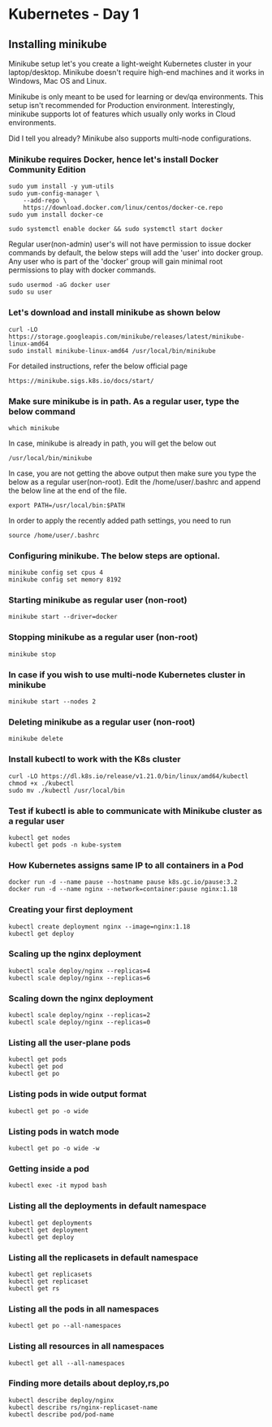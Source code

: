 # Kubernetes - Day 1

## Installing minikube
Minikube setup let's you create a light-weight Kubernetes cluster in your laptop/desktop.  Minikube doesn't require high-end machines and it works in Windows, Mac OS and Linux.

Minikube is only meant to be used for learning or dev/qa environments.  This setup isn't recommended for Production environment.
Interestingly, minikube supports lot of features which usually only works in Cloud environments.

Did I tell you already? Minikube also supports multi-node configurations.

### Minikube requires Docker, hence let's install Docker Community Edition
```
sudo yum install -y yum-utils
sudo yum-config-manager \
    --add-repo \
    https://download.docker.com/linux/centos/docker-ce.repo
sudo yum install docker-ce

sudo systemctl enable docker && sudo systemctl start docker
```

Regular user(non-admin) user's will not have permission to issue docker commands by default, the below
steps will add the 'user' into docker group.   Any user who is part of the 'docker' group will gain minimal root permissions to play with docker commands.
```
sudo usermod -aG docker user
sudo su user
```

### Let's download and install minikube as shown below
```
curl -LO https://storage.googleapis.com/minikube/releases/latest/minikube-linux-amd64
sudo install minikube-linux-amd64 /usr/local/bin/minikube
```

For detailed instructions, refer the below official page
```
https://minikube.sigs.k8s.io/docs/start/
```

### Make sure minikube is in path. As a regular user, type the below command
```
which minikube
```

In case, minikube is already in path, you will get the below out
```
/usr/local/bin/minikube
```

In case, you are not getting the above output then make sure you type the below as a regular user(non-root).
Edit the /home/user/.bashrc and append the below line at the end of the file.
```
export PATH=/usr/local/bin:$PATH
```

In order to apply the recently added path settings, you need to run
```
source /home/user/.bashrc
```

### Configuring minikube. The below steps are optional.
```
minikube config set cpus 4
minikube config set memory 8192
```

### Starting minikube as regular user (non-root)
```
minikube start --driver=docker
```

### Stopping minikube as a regular user (non-root)
```
minikube stop
```

### In case if you wish to use multi-node Kubernetes cluster in minikube
```
minikube start --nodes 2
```

### Deleting minikube as a regular user (non-root)
```
minikube delete
```

### Install kubectl to work with the K8s cluster
```
curl -LO https://dl.k8s.io/release/v1.21.0/bin/linux/amd64/kubectl
chmod +x ./kubectl
sudo mv ./kubectl /usr/local/bin
```

### Test if kubectl is able to communicate with Minikube cluster as a regular user
```
kubectl get nodes
kubectl get pods -n kube-system
```

### How Kubernetes assigns same IP to all containers in a Pod
```
docker run -d --name pause --hostname pause k8s.gc.io/pause:3.2
docker run -d --name nginx --network=container:pause nginx:1.18
```

### Creating your first deployment
```
kubectl create deployment nginx --image=nginx:1.18
kubectl get deploy
```

### Scaling up the nginx deployment
```
kubectl scale deploy/nginx --replicas=4
kubectl scale deploy/nginx --replicas=6
```

### Scaling down the nginx deployment
```
kubectl scale deploy/nginx --replicas=2
kubectl scale deploy/nginx --replicas=0
```

### Listing all the user-plane pods
```
kubectl get pods
kubectl get pod
kubectl get po
```

### Listing pods in wide output format
```
kubectl get po -o wide
```

### Listing pods in watch mode
```
kubectl get po -o wide -w
```

### Getting inside a pod
```
kubectl exec -it mypod bash
```

### Listing all the deployments in default namespace
```
kubectl get deployments
kubectl get deployment
kubectl get deploy
```

### Listing all the replicasets in default namespace
```
kubectl get replicasets
kubectl get replicaset
kubectl get rs
```

### Listing all the pods in all namespaces
```
kubectl get po --all-namespaces
```

### Listing all resources in all namespaces
```
kubectl get all --all-namespaces
```

### Finding more details about deploy,rs,po
```
kubectl describe deploy/nginx
kubectl describe rs/nginx-replicaset-name 
kubectl describe pod/pod-name
```
